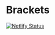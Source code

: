 # Brackets

[![Netlify Status](https://api.netlify.com/api/v1/badges/84925a8e-8136-4ac6-9cfe-0fd502896147/deploy-status)](https://app.netlify.com/sites/brackets-takehome/deploys)
